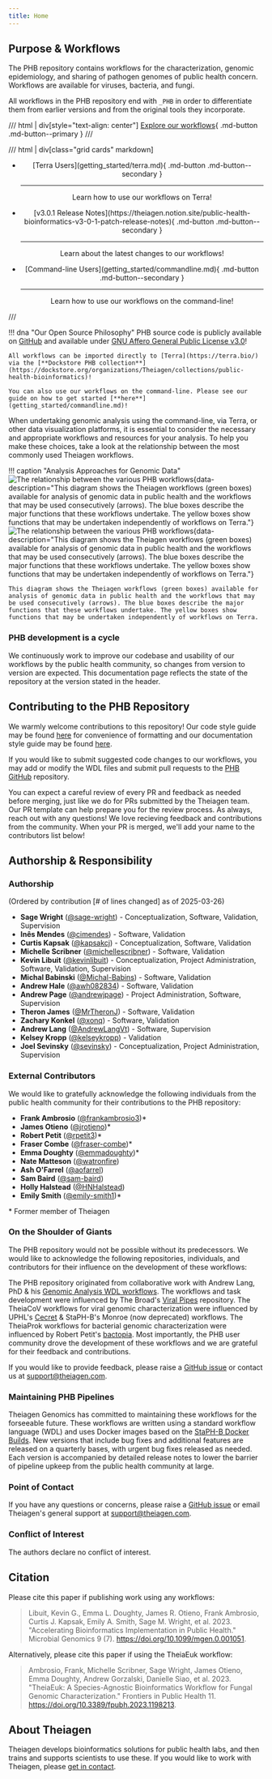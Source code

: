 ```yaml
---
title: Home
---
```


## Purpose & Workflows

The PHB repository contains workflows for the characterization, genomic epidemiology, and sharing of pathogen genomes of public health concern. Workflows are available for viruses, bacteria, and fungi.

All workflows in the PHB repository end with `_PHB` in order to differentiate them from earlier versions and from the original tools they incorporate.

/// html | div[style="text-align: center"]
[Explore our workflows](workflows_overview/workflows_type.md){ .md-button .md-button--primary }
///

/// html | div[class="grid cards" markdown]

-   <center>[Terra Users](getting_started/terra.md){ .md-button .md-button--secondary }

    ---

    Learn how to use our workflows on Terra!</center>

-   <center>[v3.0.1 Release Notes](https://theiagen.notion.site/public-health-bioinformatics-v3-0-1-patch-release-notes){ .md-button .md-button--secondary }

    ---

    Learn about the latest changes to our workflows!</center>

-   <center>[Command-line Users](getting_started/commandline.md){ .md-button .md-button--secondary }

    ---

    Learn how to use our workflows on the command-line!</center>

///

!!! dna "Our Open Source Philosophy"
    PHB source code is publicly available on [GitHub](https://github.com/theiagen/public_health_bioinformatics) and available under [GNU Affero General Public License v3.0](https://github.com/theiagen/public_health_bioinformatics/blob/main/LICENSE)!

    All workflows can be imported directly to [Terra](https://terra.bio/) via the [**Dockstore PHB collection**](https://dockstore.org/organizations/Theiagen/collections/public-health-bioinformatics)! 
    
    You can also use our workflows on the command-line. Please see our guide on how to get started [**here**](getting_started/commandline.md)!

When undertaking genomic analysis using the command-line, via Terra, or other data visualization platforms, it is essential to consider the necessary and appropriate workflows and resources for your analysis. To help you make these choices, take a look at the relationship between the most commonly used Theiagen workflows.

!!! caption "Analysis Approaches for Genomic Data"
    ![The relationship between the various PHB workflows](assets/figures/Workflow_Relationships.png#only-light){data-description="This diagram shows the Theiagen workflows (green boxes) available for analysis of genomic data in public health and the workflows that may be used consecutively (arrows). The blue boxes describe the major functions that these workflows undertake. The yellow boxes show functions that may be undertaken independently of workflows on Terra."}
    ![The relationship between the various PHB workflows](assets/figures/Workflow_Relationships_dark.png#only-dark){data-description="This diagram shows the Theiagen workflows (green boxes) available for analysis of genomic data in public health and the workflows that may be used consecutively (arrows). The blue boxes describe the major functions that these workflows undertake. The yellow boxes show functions that may be undertaken independently of workflows on Terra."}

    This diagram shows the Theiagen workflows (green boxes) available for analysis of genomic data in public health and the workflows that may be used consecutively (arrows). The blue boxes describe the major functions that these workflows undertake. The yellow boxes show functions that may be undertaken independently of workflows on Terra.

### PHB development is a cycle

We continuously work to improve our codebase and usability of our workflows by the public health community, so changes from version to version are expected. This documentation page reflects the state of the repository at the version stated in the header.

## Contributing to the PHB Repository

We warmly welcome contributions to this repository! Our code style guide may be found [here](contributing/code_contribution.md) for convenience of formatting and our documentation style guide may be found [here](contributing/doc_contribution.md).

If you would like to submit suggested code changes to our workflows, you may add or modify the WDL files and submit pull requests to the [PHB GitHub](https://github.com/theiagen/public_health_bioinformatics) repository.

You can expect a careful review of every PR and feedback as needed before merging, just like we do for PRs submitted by the Theiagen team. Our PR template can help prepare you for the review process. As always, reach out with any questions! We love recieving feedback and contributions from the community. When your PR is merged, we'll add your name to the contributors list below!

## Authorship & Responsibility

### Authorship

(Ordered by contribution [# of lines changed] as of 2025-03-26)

- **Sage Wright** ([@sage-wright](https://github.com/sage-wright)) - Conceptualization, Software, Validation, Supervision
- **Inês Mendes** ([@cimendes](https://github.com/cimendes)) - Software, Validation
- **Curtis Kapsak** ([@kapsakcj](https://github.com/kapsakcj)) - Conceptualization, Software, Validation
- **Michelle Scribner** ([@michellescribner](https://github.com/michellescribner)) - Software, Validation
- **Kevin Libuit** ([@kevinlibuit](https://github.com/kevinlibuit)) - Conceptualization, Project Administration, Software, Validation, Supervision
- **Michal Babinski** ([@Michal-Babins](https://github.com/Michal-Babins)) - Software, Validation
- **Andrew Hale** ([@awh082834](https://github.com/awh082834)) - Software, Validation
- **Andrew Page** ([@andrewjpage](https://github.com/andrewjpage)) - Project Administration, Software, Supervision
- **Theron James** ([@MrTheronJ](https://github.com/MrTheronJ)) - Software, Validation
- **Zachary Konkel** ([@xonq](https://github.com/xonq)) - Software, Validation
- **Andrew Lang** ([@AndrewLangVt](https://github.com/AndrewLangVt)) - Software, Supervision
- **Kelsey Kropp** ([@kelseykropp](https://github.com/kelseykropp)) - Validation
- **Joel Sevinsky** ([@sevinsky](https://github.com/sevinsky)) - Conceptualization, Project Administration, Supervision

### External Contributors

We would like to gratefully acknowledge the following individuals from the public health community for their contributions to the PHB repository:

- **Frank Ambrosio** ([@frankambrosio3](https://github.com/frankambrosio3))*
- **James Otieno** ([@jrotieno](https://github.com/jrotieno))*
- **Robert Petit** ([@rpetit3](https://github.com/rpetit3))*
- **Fraser Combe** ([@fraser-combe](https://github.com/fraser-combe))*
- **Emma Doughty** ([@emmadoughty](https://github.com/emmadoughty))*
- **Nate Matteson** ([@watronfire](https://github.com/watronfire))
- **Ash O'Farrel** ([@aofarrel](https://github.com/aofarrel))
- **Sam Baird** ([@sam-baird](https://github.com/sam-baird))
- **Holly Halstead** ([@HNHalstead](https://github.com/HNHalstead))
- **Emily Smith** ([@emily-smith1](https://github.com/emily-smith1))*

\* Former member of Theiagen

### On the Shoulder of Giants

The PHB repository would not be possible without its predecessors. We would like to acknowledge the following repositories, individuals, and contributors for their influence on the development of these workflows:

The PHB repository originated from collaborative work with Andrew Lang, PhD & his [Genomic Analysis WDL workflows](https://github.com/AndrewLangvt/genomic_analyses). The workflows and task development were influenced by The Broad's [Viral Pipes](https://github.com/broadinstitute/viral-pipelines) repository. The TheiaCoV workflows for viral genomic characterization were influenced by UPHL's [Cecret](https://github.com/UPHL-BioNGS/Cecret) & StaPH-B's Monroe (now deprecated) workflows. The TheiaProk workflows for bacterial genomic characterization were influenced by Robert Petit's [bactopia](https://github.com/bactopia/bactopia). Most importantly, the PHB user community drove the development of these workflows and we are grateful for their feedback and contributions.

If you would like to provide feedback, please raise a [GitHub issue](https://github.com/theiagen/public_health_bioinformatics/issues/new) or contact us at <support@theiagen.com>.

### Maintaining PHB Pipelines

Theiagen Genomics has committed to maintaining these workflows for the forseeable future. These workflows are written using a standard workflow language (WDL) and uses Docker images based on the [StaPH-B Docker Builds](https://github.com/StaPH-B/docker-builds). New versions that include bug fixes and additional features are released on a quarterly bases, with urgent bug fixes released as needed. Each version is accompanied by detailed release notes to lower the barrier of pipeline upkeep from the public health community at large.

### Point of Contact

If you have any questions or concerns, please raise a [GitHub issue](https://github.com/theiagen/public_health_bioinformatics/issues/new) or email Theiagen's general support at <support@theiagen.com>.

### Conflict of Interest

The authors declare no conflict of interest.

## Citation

Please cite this paper if publishing work using any workflows:

> Libuit, Kevin G., Emma L. Doughty, James R. Otieno, Frank Ambrosio, Curtis J. Kapsak, Emily A. Smith, Sage M. Wright, et al. 2023. "Accelerating Bioinformatics Implementation in Public Health." Microbial Genomics 9 (7). <https://doi.org/10.1099/mgen.0.001051>.

Alternatively, please cite this paper if using the TheiaEuk workflow:

> Ambrosio, Frank, Michelle Scribner, Sage Wright, James Otieno, Emma Doughty, Andrew Gorzalski, Danielle Siao, et al. 2023. "TheiaEuk: A Species-Agnostic Bioinformatics Workflow for Fungal Genomic Characterization." Frontiers in Public Health 11. <https://doi.org/10.3389/fpubh.2023.1198213>.

## About Theiagen

Theiagen develops bioinformatics solutions for public health labs, and then trains and supports scientists to use these. If you would like to work with Theiagen, please [get in contact](https://theiagen.com/team-up-with-theiagen/).
